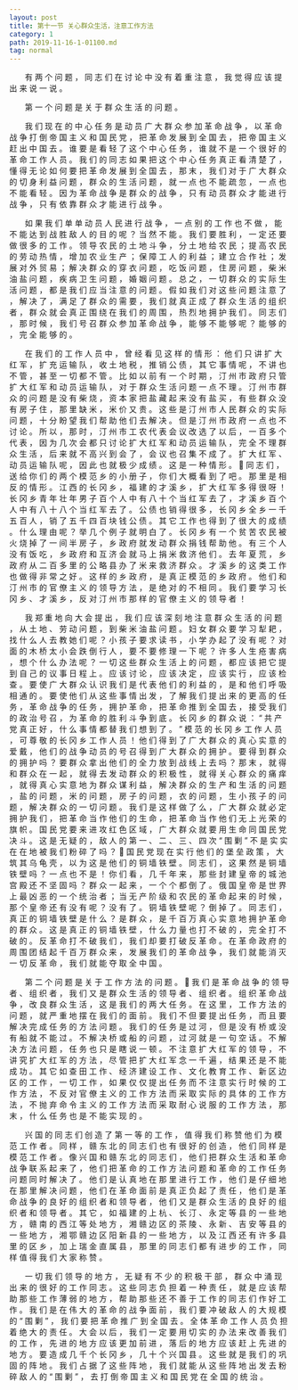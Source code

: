 ```yaml
---
layout: post
title: 第十一节 关心群众生活，注意工作方法
category: 1
path: 2019-11-16-1-01100.md
tag: normal
---
```



　　有 两 个 问 题 ， 同 志 们 在 讨 论 中 没 有 着 重 注 意 ， 我 觉 得 应 该 提 出 来 说 一 说 。

　　第 一 个 问 题 是 关 于 群 众 生 活 的 问 题 。 
 
　　我 们 现 在 的 中 心 任 务 是 动 员 广 大 群 众 参 加 革 命 战 争 ， 以 革 命 战 争 打 倒 帝 国 主 义 和 国 民 党 ， 把 革 命 发 展 到 全 国 去 ， 把 帝 国 主 义 赶 出 中 国 去 。 谁 要 是 看 轻 了 这 个 中 心 任 务 ， 谁 就 不 是 一 个 很 好 的 革 命 工 作 人 员 。 我 们 的 同 志 如 果 把 这 个 中 心 任 务 真 正 看 清 楚 了 ， 懂 得 无 论 如 何 要 把 革 命 发 展 到 全 国 去 ， 那 末 ， 我 们 对 于 广 大 群 众 的 切 身 利 益 问 题 ， 群 众 的 生 活 问 题 ， 就 一 点 也 不 能 疏 忽 ， 一 点 也 不 能 看 轻 。 因 为 革 命 战 争 是 群 众 的 战 争 ， 只 有 动 员 群 众 才 能 进 行 战 争 ， 只 有 依 靠 群 众 才 能 进 行 战 争 。 


　　如 果 我 们 单 单 动 员 人 民 进 行 战 争 ， 一 点 别 的 工 作 也 不 做 ， 能 不 能 达 到 战 胜 敌 人 的 目 的 呢 ？ 当 然 不 能 。 我 们 要 胜 利 ， 一 定 还 要 做 很 多 的 工 作 。 领 导 农 民 的 土 地 斗 争 ， 分 土 地 给 农 民 ； 提 高 农 民 的 劳 动 热 情 ， 增 加 农 业 生 产 ； 保 障 工 人 的 利 益 ； 建 立 合 作 社 ； 发 展 对 外 贸 易 ； 解 决 群 众 的 穿 衣 问 题 ， 吃 饭 问 题 ， 住 房 问 题 ， 柴 米 油 盐 问 题 ， 疾 病 卫 生 问 题 ， 婚 姻 问 题 。 总 之 ， 一 切 群 众 的 实 际 生 活 问 题 ， 都 是 我 们 应 当 注 意 的 问 题 。 假 如 我 们 对 这 些 问 题 注 意 了 ， 解 决 了 ， 满 足 了 群 众 的 需 要 ， 我 们 就 真 正 成 了 群 众 生 活 的 组 织 者 ， 群 众 就 会 真 正 围 绕 在 我 们 的 周 围 ， 热 烈 地 拥 护 我 们 。 同 志 们 ， 那 时 候 ， 我 们 号 召 群 众 参 加 革 命 战 争 ， 能 够 不 能 够 呢 ？ 能 够 的 ， 完 全 能 够 的 。 


　　在 我 们 的 工 作 人 员 中 ， 曾 经 看 见 这 样 的 情 形 ： 他 们 只 讲 扩 大 红 军 ， 扩 充 运 输 队 ， 收 土 地 税 ， 推 销 公 债 ， 其 它 事 情 呢 ， 不 讲 也 不 管 ， 甚 至 一 切 都 不 管 。 比 如 以 前 有 一 个 时 期 ， 汀 州 市 政 府 只 管 扩 大 红 军 和 动 员 运 输 队 ， 对 于 群 众 生 活 问 题 一 点 不 理 。 汀 州 市 群 众 的 问 题 是 没 有 柴 烧 ， 资 本 家 把 盐 藏 起 来 没 有 盐 买 ， 有 些 群 众 没 有 房 子 住 ， 那 里 缺 米 ， 米 价 又 贵 。 这 些 是 汀 州 市 人 民 群 众 的 实 际 问 题 ， 十 分 盼 望 我 们 帮 助 他 们 去 解 决 。 但 是 汀 州 市 政 府 一 点 也 不 讨 论 。 所 以 ， 那 时 ， 汀 州 市 工 农 代 表 会 议 改 选 了 以 后 ， 一 百 多 个 代 表 ， 因 为 几 次 会 都 只 讨 论 扩 大 红 军 和 动 员 运 输 队 ， 完 全 不 理 群 众 生 活 ， 后 来 就 不 高 兴 到 会 了 ， 会 议 也 召 集 不 成 了 。 扩 大 红 军 、 动 员 运 输 队 呢 ， 因 此 也 就 极 少 成 绩 。 这 是 一 种 情 形 。  
同 志 们 ， 送 给 你 们 的 两 个 模 范 乡 的 小 册 子 ， 你 们 大 概 看 到 了 吧 。 那 里 是 相 反 的 情 形 。 江 西 的 长 冈 乡   ， 福 建 的 才 溪 乡   ， 扩 大 红 军 多 得 很 呀 ！ 长 冈 乡 青 年 壮 年 男 子 百 个 人 中 有 八 十 个 当 红 军 去 了 ， 才 溪 乡 百 个 人 中 有 八 十 八 个 当 红 军   去   了   。 公 债 也 销   得   很 多 ， 长 冈 乡 全 乡 一 千 五 百 人 ， 销 了 五 千 四 百 块 钱 公 债 。 其 它 工 作 也 得 到 了 很 大 的 成 绩 。 什 么 理 由 呢 ？ 举 几 个 例 子   就   明 白 了 。 长 冈 乡 有 一 个 贫 苦 农 民 被 火 烧 掉 了 一 间 半 房 子 ， 乡 政 府 就 发 动 群 众 捐 钱 帮 助 他 。 有 三 个 人 没 有 饭 吃 ， 乡 政 府 和 互 济 会 就 马 上 捐 米 救 济 他 们 。 去 年 夏 荒 ， 乡 政 府 从 二 百 多 里 的 公 略 县   办 了 米 来 救 济 群 众 。 才 溪 乡 的 这 类 工 作 也 做 得 非 常 之 好 。 这 样 的 乡 政 府 ， 是 真 正 模 范 的 乡 政 府 。 他 们 和 汀 州 市 的 官 僚 主 义 的 领 导   方   法 ， 是 绝 对 的 不 相 同 。 我 们 要 学 习 长 冈 乡 、 才 溪 乡 ， 反 对 汀 州 市 那 样 的 官 僚 主 义 的 领 导 者 ！ 


　　我 郑 重 地 向 大 会 提 出 ， 我 们 应 该 深 刻 地 注 意 群 众 生 活 的 问 题 ， 从 土 地 、 劳 动 问 题 ， 到 柴 米 油 盐 问 题 。 妇 女 群 众 要 学 习 犁 耙 ， 找 什 么 人 去 教 她 们 呢 ？ 小 孩 子 要 求 读 书 ， 小 学 办 起 了 没 有 呢 ？ 对 面 的 木 桥 太 小 会 跌 倒 行 人 ， 要 不 要 修 理 一 下 呢 ？ 许 多 人 生 疮 害 病 ， 想 个 什 么 办 法 呢 ？ 一 切 这 些 群 众 生 活 上 的 问 题 ， 都 应 该 把 它 提 到 自 己 的 议 事 日 程 上 。 应 该 讨 论 ， 应 该 决 定 ， 应 该 实 行 ， 应 该 检 查 。 要 使 广 大 群 众 认 识 我 们 是 代 表 他 们 的 利 益 的 ， 是 和 他 们 呼 吸 相 通 的 。 要 使 他 们 从 这 些 事 情 出 发 ， 了 解 我 们 提 出 来 的 更 高 的 任 务 ， 革 命 战 争 的 任 务 ， 拥 护 革 命 ， 把 革 命 推 到 全 国 去 ， 接 受 我 们 的 政 治 号 召 ， 为 革 命 的 胜 利 斗 争 到 底 。 长 冈 乡 的 群 众 说 ： “ 共 产 党 真 正 好 ， 什 么 事 情 都 替 我 们 想 到 了 。 ” 模 范 的 长 冈 乡 工 作 人 员 ， 可 尊 敬 的 长 冈 乡 工 作 人 员 ！ 他 们 得 到 了 广 大 群 众 的 真 心 实 意 的 爱 戴 ， 他 们 的 战 争 动 员 的 号 召 得 到 广 大 群 众 的 拥 护 。 要 得 到 群 众 的 拥 护 吗 ？ 要 群 众 拿 出 他 们 的 全 力 放 到 战 线 上 去 吗 ？ 那 末 ， 就 得 和 群 众 在 一 起 ， 就 得 去 发 动 群 众 的 积 极 性 ， 就 得 关 心 群 众 的 痛 痒 ， 就 得 真 心 实 意 地 为 群 众 谋 利 益 ， 解 决 群 众 的 生 产 和 生 活 的 问 题 ， 盐 的 问 题 ， 米 的 问 题 ， 房 子 的 问 题 ， 衣 的 问 题 ， 生 小 孩 子 的 问 题 ， 解 决 群 众 的 一 切 问 题 。 我 们 是 这 样 做 了 么 ， 广 大 群 众 就 必 定 拥 护 我 们 ， 把 革 命 当 作 他 们 的 生 命 ， 把 革 命 当 作 他 们 无 上 光 荣 的 旗 帜 。 国 民 党 要 来 进 攻 红 色 区 域 ， 广 大 群 众 就 要 用 生 命 同 国 民 党 决 斗 。 这 是 无 疑 的 ， 敌 人 的 第 一 、 二 、 三 、 四 次 “ 围 剿 ” 不 是 实 实 在 在 地 被 我 们 粉 碎 了 吗 ？  
国 民 党 现 在 实 行 他 们 的 堡 垒 政 策   ， 大 筑 其 乌 龟 壳 ， 以 为 这 是 他 们 的 铜 墙 铁 壁 。 同 志 们 ， 这 果 然 是 铜 墙 铁 壁 吗 ？ 一 点 也 不 是 ！ 你 们 看 ， 几 千 年 来 ， 那 些 封 建 皇 帝 的   城   池 宫 殿 还 不 坚 固 吗 ？ 群 众 一 起 来 ， 一 个 个 都 倒 了 。 俄 国 皇 帝 是 世 界 上 最 凶 恶 的 一 个 统 治 者 ； 当 无 产 阶 级 和 农 民 的 革 命 起 来 的 时 候 ， 那 个 皇 帝 还 有 没 有 呢 ？ 没 有 了 。 铜 墙 铁 壁 呢 ？ 倒 掉 了 。 同 志 们 ， 真 正 的 铜 墙 铁 壁 是 什 么 ？ 是 群 众 ， 是 千 百 万 真 心 实 意 地 拥 护 革 命 的 群 众 。 这 是 真 正 的 铜 墙 铁 壁 ， 什 么 力 量 也 打 不 破 的 ， 完 全 打 不 破 的 。 反 革 命 打 不 破 我 们 ， 我 们 却 要 打 破 反 革 命 。 在 革 命 政 府 的 周 围 团 结 起 千 百 万 群 众 来 ， 发 展 我 们 的 革 命 战 争 ， 我 们 就 能 消 灭 一 切 反 革 命 ， 我 们 就 能 夺 取 全 中 国 。 


　　第 二 个 问 题 是 关 于 工 作 方 法 的 问 题 。  
我 们 是 革 命 战 争 的 领 导 者 、 组 织 者 ， 我 们 又 是 群 众 生 活 的 领 导 者 、 组 织 者 。 组 织 革 命 战 争 ， 改 良 群 众 生 活 ， 这 是 我 们 的 两 大 任 务 。 在 这 里 ， 工 作 方 法 的 问 题 ， 就 严 重 地 摆 在 我 们 的 面 前 。 我 们 不 但 要 提 出 任 务 ， 而 且 要 解 决 完 成 任 务 的 方 法 问 题 。 我 们 的 任 务 是 过 河 ， 但 是 没 有 桥 或 没 有 船 就 不 能 过 。 不 解 决 桥 或 船 的 问 题 ， 过 河 就 是 一 句 空 话 。 不 解 决 方 法 问 题 ， 任 务 也 只 是 瞎 说 一 顿 。 不 注 意 扩 大 红 军 的 领 导 ， 不 讲 究 扩 大 红 军 的 方 法 ， 尽 管 把 扩 大 红 军 念 一 千 遍 ， 结 果 还 是 不 能 成 功 。 其 它 如 查 田 工 作   、 经 济 建 设 工 作 、 文 化 教 育 工 作 、 新 区 边 区 的 工 作 ， 一 切 工 作 ， 如 果 仅 仅 提 出 任 务 而 不 注 意 实 行 时 候 的 工 作 方 法 ， 不 反 对 官 僚 主   义   的 工 作 方 法 而 采 取 实 际 的 具 体 的 工 作 方 法 ， 不 抛 弃 命 令 主 义 的 工 作 方 法 而 采 取 耐 心 说 服 的 工 作 方 法 ， 那 末 ， 什 么 任 务 也 是 不 能 实 现 的 。 

　　兴 国 的 同 志 们 创 造 了 第 一 等 的 工 作 ， 值 得 我 们 称 赞 他 们 为 模 范 工 作 者 。 同 样 ， 赣 东 北 的 同 志 们 也 有 很 好 的 创 造 ， 他 们 同 样 是 模 范 工 作 者 。 像 兴 国 和 赣 东 北 的 同 志 们 ， 他 们 把 群 众 生 活 和 革 命 战 争 联 系 起 来 了 ， 他 们 把 革 命 的 工 作 方 法 问 题 和 革 命 的 工 作 任 务 问 题 同 时 解 决 了 。 他 们 是 认 真 地 在 那 里 进 行 工 作 ， 他 们 是 仔 细 地 在 那 里 解 决 问 题 ， 他 们 在 革 命 面 前 是 真 正 负 起 了 责 任 ， 他 们 是 革 命 战 争 的 良 好 的 组 织 者 和 领 导 者 ， 他 们 又 是 群 众 生 活 的 良 好 的 组 织 者 和 领 导 者 。 其 它 ， 如 福 建 的 上 杭 、 长 汀 、 永 定 等 县 的 一 些 地 方 ， 赣 南 的 西 江 等 处 地 方 ， 湘 赣 边 区 的 茶 陵 、 永 新 、 吉 安 等 县 的 一 些 地 方 ， 湘 鄂 赣 边 区 阳 新 县 的 一 些 地 方 ， 以 及 江 西 还 有 许 多 县 里 的 区 乡 ， 加 上 瑞 金 直 属 县 ， 那 里 的 同 志 们 都 有 进 步 的 工 作 ， 同 样 值 得 我 们 大 家 称 赞 。 

　　一 切 我 们 领 导 的 地 方 ， 无 疑 有 不 少 的 积 极 干 部 ， 群 众 中 涌 现 出 来 的 很 好 的 工 作 同 志 。 这 些 同 志 负 担 着 一 种 责 任 ， 就 是 应 该 帮 助 那 些 工 作 薄 弱 的 地 方 ， 帮 助 那 些 还 不 善 于 工 作 的 同 志 们 作 好 工 作 。 我 们 是 在 伟 大 的 革 命 的 战 争 面 前 ， 我 们 要 冲 破 敌 人 的 大 规 模 的 “ 围 剿 ” ， 我 们 要 把 革 命 推 广 到 全 国 去 。 全 体 革 命 工 作 人 员 负 担 着 绝 大 的 责 任 。 大 会 以 后 ， 我 们 一 定 要 用 切 实 的 办 法 来 改 善 我 们 的 工 作 ， 先 进 的 地 方 应 该 更 加 前 进 ， 落 后 的 地 方 应 该 赶 上 先 进 的 地 方 。 要 造 成 几 千 个 长 冈 乡 ， 几 十 个 兴 国 县 。 这 些 就 是 我 们 的 巩 固 的 阵 地 。 我 们 占 据 了 这 些 阵 地 ， 我 们 就 能 从 这 些 阵 地 出 发 去 粉 碎 敌 人 的 “ 围 剿 ” ， 去 打 倒 帝 国 主 义 和 国 民 党 在 全 国 的 统 治 。 
 